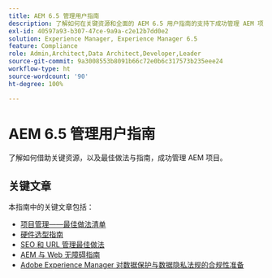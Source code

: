 ```yaml
---
title: AEM 6.5 管理用户指南
description: 了解如何在关键资源和全面的 AEM 6.5 用户指南的支持下成功管理 AEM 项目。
exl-id: 40597a93-b307-47ce-9a9a-c2e12b7dd0e2
solution: Experience Manager, Experience Manager 6.5
feature: Compliance
role: Admin,Architect,Data Architect,Developer,Leader
source-git-commit: 9a3008553b8091b66c72e0b6c317573b235eee24
workflow-type: ht
source-wordcount: '90'
ht-degree: 100%

---
```


# AEM 6.5 管理用户指南

了解如何借助关键资源，以及最佳做法与指南，成功管理 AEM 项目。

## 关键文章

本指南中的关键文章包括：

* [项目管理——最佳做法清单](/help/managing/best-practices.md)
* [硬件选型指南](/help/managing/hardware-sizing-guidelines.md)
* [SEO 和 URL 管理最佳做法](/help/managing/seo-and-url-management.md)
* [AEM 与 Web 无障碍指南](/help/managing/web-accessibility.md)
* [Adobe Experience Manager 对数据保护与数据隐私法规的合规性准备](/help/managing/data-protection-and-privacy.md)
